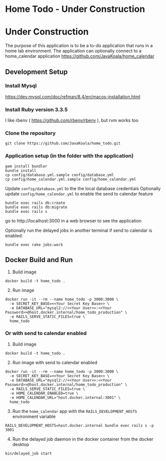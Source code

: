 # Home Todo - Under Construction

# Under Construction

The purpose of this application is to be a to-do application that runs in a home lab environment. The application can optionally connect to a home_calendar application https://github.com/JavaKoala/home_calendar

## Development Setup

### Install Mysql

https://dev.mysql.com/doc/refman/8.4/en/macos-installation.html

### Install Ruby version 3.3.5

I like rbenv ( https://github.com/rbenv/rbenv ), but rvm works too

### Clone the repository

```
git clone https://github.com/JavaKoala/home_todo.git
```

### Application setup (in the folder with the application)

```
gem install bundler
bundle install
cp config/database.yml.sample config/database.yml
cp config/home_calendar.yml.sample config/home_calendar.yml
```

Update `config/database.yml` to the the local database credentials
Optionally update `config/home_calendar.yml` to enable the send to calendar feature

```
bundle exec rails db:create
bundle exec rails db:migrate
bundle exec rails s
```

go to http://localhost:3000 in a web browser to see the application

Optionally run the delayed jobs in another terminal if send to calendar is enabled:

```
bundle exec rake jobs:work
```

## Docker Build and Run

1. Build image

```
docker build -t home_todo .
```

2. Run image
```
docker run -it --rm --name home_todo -p 3000:3000 \
  -e SECRET_KEY_BASE=<<Your Secret Key Base>> \
  -e DATABASE_URL="mysql2://<<Your User>>:<<Your Password>>@host.docker.internal/home_todo_production" \
  -e RAILS_SERVE_STATIC_FILES=true \
  home_todo
```

### Or with send to calendar enabled

1. Build image

```
docker build -t home_todo .
```

2. Run image with send to calendar enabled

```
docker run -it --rm --name home_todo -p 3000:3000 \
  -e SECRET_KEY_BASE=<<Your Secret Key Base>> \
  -e DATABASE_URL="mysql2://<<Your User>>:<<Your Password>>@host.docker.internal/home_todo_production" \
  -e RAILS_SERVE_STATIC_FILES=true \
  -e HOME_CALENDAR_ENABLED=true \
  -e HOME_CALENDAR_URL="host.docker.internal:3001" \
  home_todo
```

3. Run the `home_calendar` app with the `RAILS_DEVELOPMENT_HOSTS` environment variable

```
RAILS_DEVELOPMENT_HOSTS=host.docker.internal bundle exec rails s -p 3001
```

4. Run the delayed job daemon in the docker container from the docker desktop

```
bin/delayed_job start
```